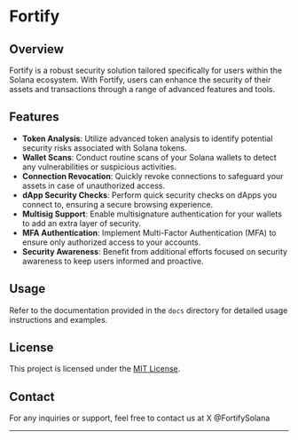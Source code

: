 # Fortify

## Overview
Fortify is a robust security solution tailored specifically for users within the Solana ecosystem. With Fortify, users can enhance the security of their assets and transactions through a range of advanced features and tools.

## Features
- **Token Analysis**: Utilize advanced token analysis to identify potential security risks associated with Solana tokens.
- **Wallet Scans**: Conduct routine scans of your Solana wallets to detect any vulnerabilities or suspicious activities.
- **Connection Revocation**: Quickly revoke connections to safeguard your assets in case of unauthorized access.
- **dApp Security Checks**: Perform quick security checks on dApps you connect to, ensuring a secure browsing experience.
- **Multisig Support**: Enable multisignature authentication for your wallets to add an extra layer of security.
- **MFA Authentication**: Implement Multi-Factor Authentication (MFA) to ensure only authorized access to your accounts.
- **Security Awareness**: Benefit from additional efforts focused on security awareness to keep users informed and proactive.


## Usage
Refer to the documentation provided in the `docs` directory for detailed usage instructions and examples.



## License
This project is licensed under the [MIT License](LICENSE).

## Contact
For any inquiries or support, feel free to contact us at X @FortifySolana

---
